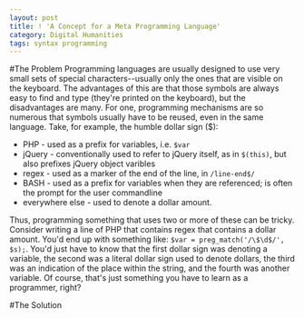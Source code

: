 ```yaml
---
layout: post
title: ! 'A Concept for a Meta Programming Language'
category: Digital Humanities
tags: syntax programming
---
```


#The Problem
Programming languages are usually designed to use very small sets of special characters--usually only the ones that are visible on the keyboard. The advantages of this are that those symbols are always easy to find and type (they're printed on the keyboard), but the disadvantages are many. For one, programming mechanisms are so numerous that symbols usually have to be reused, even in the same language. Take, for example, the humble dollar sign ($): 

 * PHP - used as a prefix for variables, i.e. `$var`
 * jQuery - conventionally used to refer to jQuery itself, as in `$(this)`, but also prefixes jQuery object varibles
 * regex - used as a marker of the end of the line, in `/line-end$/`
 * BASH - used as a prefix for variables when they are referenced; is often the prompt for the user commandline
 * everywhere else - used to denote a dollar amount. 
 
Thus, programming something that uses two or more of these can be tricky. Consider writing a line of PHP that contains regex that contains a dollar amount. You'd end up with something like: `$var = preg_match('/\$\d$/', $s);`. You'd just have to know that the first dollar sign was denoting a variable, the second was a literal dollar sign used to denote dollars, the third was an indication of the place within the string, and the fourth was another variable. Of course, that's just something you have to learn as a programmer, right? 

#The Solution


